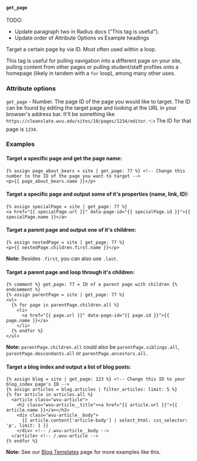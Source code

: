 #### `get_page`

TODO:

  * Update paragraph two in Radius docs ("This tag is useful").
  * Update order of Attribute Options vs Example headings

Target a certain page by via ID. Most often used within a loop.

This tag is useful for pulling navigation into a different page on your site, pulling content from other pages or pulling student/staff profiles onto a homepage (likely in tandem with a `for` loop), among many other uses.

### Attribute options

`get_page` - Number. The page ID of the page you would like to target. The ID can be found by editing the target page and looking at the URL in your browser's address bar. It'll be something like `https://cleanslate.wvu.edu/sites/10/pages/1234/editor`. 👈 The ID for that page is `1234`.

### Examples

#### Target a specific page and get the page name:

```
{% assign page_about_bears = site | get_page: 77 %} <!-- Change this number to the ID of the page you want to target -->
<p>{{ page_about_bears.name }}</p>
```

#### Target a specific page and output some of it's properties (name, link, ID):

```
{% assign specialPage = site | get_page: 77 %}
<a href="{{ specialPage.url }}" data-page-id="{{ specialPage.id }}">{{ specialPage.name }}</a>
```

#### Target a parent page and output one of it's children:

```
{% assign nestedPage = site | get_page: 77 %}
<p>{{ nestedPage.children.first.name }}</p>
```

**Note:** Besides `.first`, you can also use `.last`.

#### Target a parent page and loop through it's children:

```
{% comment %} get_page: 77 = ID of a parent page with children {% endcomment %}
{% assign parentPage = site | get_page: 77 %}
<ul>
  {% for page in parentPage.children.all %}
    <li>
      <a href="{{ page.url }}" data-page-id="{{ page.id }}">{{ page.name }}</a>
    </li>
  {% endfor %}
</ul>
```

**Note:** `parentPage.children.all` could also be `parentPage.siblings.all`, `parentPage.descendants.all` or `parentPage.ancestors.all`.

#### Target a blog index and output a list of blog posts:

```
{% assign blog = site | get_page: 123 %} <!-- Change this ID to your blog_index page's ID -->
{% assign articles = blog.articles | filter_articles: limit: 5 %}
{% for article in articles.all %}
  <article class="wvu-article">
    <h2 class="wvu-article__title"><a href="{{ article.url }}">{{ article.name }}</a></h2>
    <div class="wvu-article__body">
      {{ article.content['article-body'] | select_html: css_selector: 'p', limit: 1 }}
    </div> <!-- /.wvu-article__body -->
  </article> <!-- /.wvu-article -->
{% endfor %}
```

**Note:** See our [Blog Templates](https://cleanslatecms.wvu.edu/how-to/theme-development/blog-templates) page for more examples like this.
